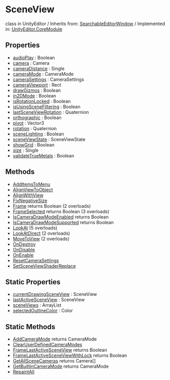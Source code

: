 # SceneView
class in UnityEditor
 / Inherits from: <a href="https://docs.unity3d.com/6000.0/Documentation/ScriptReference/SearchableEditorWindow.html">SearchableEditorWindow</a> / Implemented in: <a href="https://docs.unity3d.com/6000.0/Documentation/ScriptReference/UnityEditor.CoreModule.html">UnityEditor.CoreModule</a>

## Properties
- <a href="https://docs.unity3d.com/6000.0/Documentation/ScriptReference/SceneView-audioPlay.html">audioPlay</a> : Boolean
- <a href="https://docs.unity3d.com/6000.0/Documentation/ScriptReference/SceneView-camera.html">camera</a> : Camera
- <a href="https://docs.unity3d.com/6000.0/Documentation/ScriptReference/SceneView-cameraDistance.html">cameraDistance</a> : Single
- <a href="https://docs.unity3d.com/6000.0/Documentation/ScriptReference/SceneView-cameraMode.html">cameraMode</a> : CameraMode
- <a href="https://docs.unity3d.com/6000.0/Documentation/ScriptReference/SceneView-cameraSettings.html">cameraSettings</a> : CameraSettings
- <a href="https://docs.unity3d.com/6000.0/Documentation/ScriptReference/SceneView-cameraViewport.html">cameraViewport</a> : Rect
- <a href="https://docs.unity3d.com/6000.0/Documentation/ScriptReference/SceneView-drawGizmos.html">drawGizmos</a> : Boolean
- <a href="https://docs.unity3d.com/6000.0/Documentation/ScriptReference/SceneView-in2DMode.html">in2DMode</a> : Boolean
- <a href="https://docs.unity3d.com/6000.0/Documentation/ScriptReference/SceneView-isRotationLocked.html">isRotationLocked</a> : Boolean
- <a href="https://docs.unity3d.com/6000.0/Documentation/ScriptReference/SceneView-isUsingSceneFiltering.html">isUsingSceneFiltering</a> : Boolean
- <a href="https://docs.unity3d.com/6000.0/Documentation/ScriptReference/SceneView-lastSceneViewRotation.html">lastSceneViewRotation</a> : Quaternion
- <a href="https://docs.unity3d.com/6000.0/Documentation/ScriptReference/SceneView-orthographic.html">orthographic</a> : Boolean
- <a href="https://docs.unity3d.com/6000.0/Documentation/ScriptReference/SceneView-pivot.html">pivot</a> : Vector3
- <a href="https://docs.unity3d.com/6000.0/Documentation/ScriptReference/SceneView-rotation.html">rotation</a> : Quaternion
- <a href="https://docs.unity3d.com/6000.0/Documentation/ScriptReference/SceneView-sceneLighting.html">sceneLighting</a> : Boolean
- <a href="https://docs.unity3d.com/6000.0/Documentation/ScriptReference/SceneView-sceneViewState.html">sceneViewState</a> : SceneViewState
- <a href="https://docs.unity3d.com/6000.0/Documentation/ScriptReference/SceneView-showGrid.html">showGrid</a> : Boolean
- <a href="https://docs.unity3d.com/6000.0/Documentation/ScriptReference/SceneView-size.html">size</a> : Single
- <a href="https://docs.unity3d.com/6000.0/Documentation/ScriptReference/SceneView-validateTrueMetals.html">validateTrueMetals</a> : Boolean

## Methods
- <a href="https://docs.unity3d.com/6000.0/Documentation/ScriptReference/SceneView.AddItemsToMenu.html">AddItemsToMenu</a>
- <a href="https://docs.unity3d.com/6000.0/Documentation/ScriptReference/SceneView.AlignViewToObject.html">AlignViewToObject</a>
- <a href="https://docs.unity3d.com/6000.0/Documentation/ScriptReference/SceneView.AlignWithView.html">AlignWithView</a>
- <a href="https://docs.unity3d.com/6000.0/Documentation/ScriptReference/SceneView.FixNegativeSize.html">FixNegativeSize</a>
- <a href="https://docs.unity3d.com/6000.0/Documentation/ScriptReference/SceneView.Frame.html">Frame</a> returns Boolean (2 overloads)
- <a href="https://docs.unity3d.com/6000.0/Documentation/ScriptReference/SceneView.FrameSelected.html">FrameSelected</a> returns Boolean (3 overloads)
- <a href="https://docs.unity3d.com/6000.0/Documentation/ScriptReference/SceneView.IsCameraDrawModeEnabled.html">IsCameraDrawModeEnabled</a> returns Boolean
- <a href="https://docs.unity3d.com/6000.0/Documentation/ScriptReference/SceneView.IsCameraDrawModeSupported.html">IsCameraDrawModeSupported</a> returns Boolean
- <a href="https://docs.unity3d.com/6000.0/Documentation/ScriptReference/SceneView.LookAt.html">LookAt</a> (5 overloads)
- <a href="https://docs.unity3d.com/6000.0/Documentation/ScriptReference/SceneView.LookAtDirect.html">LookAtDirect</a> (2 overloads)
- <a href="https://docs.unity3d.com/6000.0/Documentation/ScriptReference/SceneView.MoveToView.html">MoveToView</a> (2 overloads)
- <a href="https://docs.unity3d.com/6000.0/Documentation/ScriptReference/SceneView.OnDestroy.html">OnDestroy</a>
- <a href="https://docs.unity3d.com/6000.0/Documentation/ScriptReference/SceneView.OnDisable.html">OnDisable</a>
- <a href="https://docs.unity3d.com/6000.0/Documentation/ScriptReference/SceneView.OnEnable.html">OnEnable</a>
- <a href="https://docs.unity3d.com/6000.0/Documentation/ScriptReference/SceneView.ResetCameraSettings.html">ResetCameraSettings</a>
- <a href="https://docs.unity3d.com/6000.0/Documentation/ScriptReference/SceneView.SetSceneViewShaderReplace.html">SetSceneViewShaderReplace</a>

## Static Properties
- <a href="https://docs.unity3d.com/6000.0/Documentation/ScriptReference/SceneView-currentDrawingSceneView.html">currentDrawingSceneView</a> : SceneView
- <a href="https://docs.unity3d.com/6000.0/Documentation/ScriptReference/SceneView-lastActiveSceneView.html">lastActiveSceneView</a> : SceneView
- <a href="https://docs.unity3d.com/6000.0/Documentation/ScriptReference/SceneView-sceneViews.html">sceneViews</a> : ArrayList
- <a href="https://docs.unity3d.com/6000.0/Documentation/ScriptReference/SceneView-selectedOutlineColor.html">selectedOutlineColor</a> : Color

## Static Methods
- <a href="https://docs.unity3d.com/6000.0/Documentation/ScriptReference/SceneView.AddCameraMode.html">AddCameraMode</a> returns CameraMode
- <a href="https://docs.unity3d.com/6000.0/Documentation/ScriptReference/SceneView.ClearUserDefinedCameraModes.html">ClearUserDefinedCameraModes</a>
- <a href="https://docs.unity3d.com/6000.0/Documentation/ScriptReference/SceneView.FrameLastActiveSceneView.html">FrameLastActiveSceneView</a> returns Boolean
- <a href="https://docs.unity3d.com/6000.0/Documentation/ScriptReference/SceneView.FrameLastActiveSceneViewWithLock.html">FrameLastActiveSceneViewWithLock</a> returns Boolean
- <a href="https://docs.unity3d.com/6000.0/Documentation/ScriptReference/SceneView.GetAllSceneCameras.html">GetAllSceneCameras</a> returns Camera[]
- <a href="https://docs.unity3d.com/6000.0/Documentation/ScriptReference/SceneView.GetBuiltinCameraMode.html">GetBuiltinCameraMode</a> returns CameraMode
- <a href="https://docs.unity3d.com/6000.0/Documentation/ScriptReference/SceneView.RepaintAll.html">RepaintAll</a>

